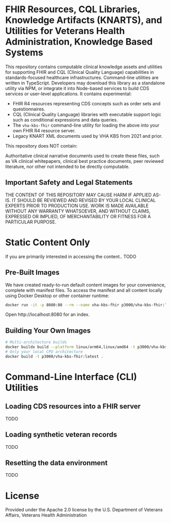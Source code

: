 # FHIR Resources, CQL Libraries, Knowledge Artifacts (KNARTS), and Utilities for Veterans Health Administration, Knowledge Based Systems

This repository contains computable clinical knowledge assets and utilities for supporting FHIR and CQL (Clinical Quality Language) capabilities in standards-focused healthcare infrastructures. Command-line utilities are written in TypeScript. Developers may download this library as a standalone utility via NPM, or integrate it into Node-based services to build CDS services or user-level applications. It contains experimental:

* FHIR R4 resources representing CDS concepts such as order sets and questionnaires.
* CQL (Clinical Quality Language) libraries with executable support logic such as conditional expressions and data queries.
* The `vha-kbs-fhir` command-line utility for loading the above into your own FHIR R4 resource server.
* Legacy KNART XML documents used by VHA KBS from 2021 and prior.

This repository does NOT contain:

Authoritative clinical narrative documents used to create these files, such as VA clinical whitepapers, clinical best practice documents, peer reviewed literature, nor other not intended to be directly computable.

## Important Safety and Legal Statements

THE CONTENT OF THIS REPOSITORY MAY CAUSE HARM IF APPLIED AS-IS. IT SHOULD BE REVIEWED AND REVISED BY YOUR LOCAL CLINICAL EXPERTS PRIOR TO PRODUCTION USE. WORK IS MADE AVAILABLE WITHOUT ANY WARRANTY WHATSOEVER, AND WITHOUT CLAIMS, EXPRESSED OR IMPLIED, OF MERCHANTABILITY OR FITNESS FOR A PARTICULAR PURPOSE.

# Static Content Only

If you are primarily interested in accessing the content.. TODO

## Pre-Built Images

We have created ready-to-run default content images for your convenience, complete with manifest files. To access the manifest and all content locally using Docker Desktop or other container runtime:

```sh
docker run -it -p 8080:80 --rm --name vha-kbs-fhir p3000/vha-kbs-fhir:latest
```
Open http://localhost:8080 for an index.

## Building Your Own Images

```sh
# Multi-architecture builds
docker buildx build --platform linux/arm64,linux/amd64 -t p3000/vha-kbs-fhir:latest .
# Only your local CPU architecture
docker build -t p3000/vha-kbs-fhir:latest .

```

# Command-Line Interface (CLI) Utilities

## Loading CDS resources into a FHIR server

TODO

## Loading synthetic veteran records

TODO

## Resetting the data environment

TODO

# License

Provided under the Apache 2.0 license by the U.S. Department of Veterans Affairs, Veterans Health Administration
